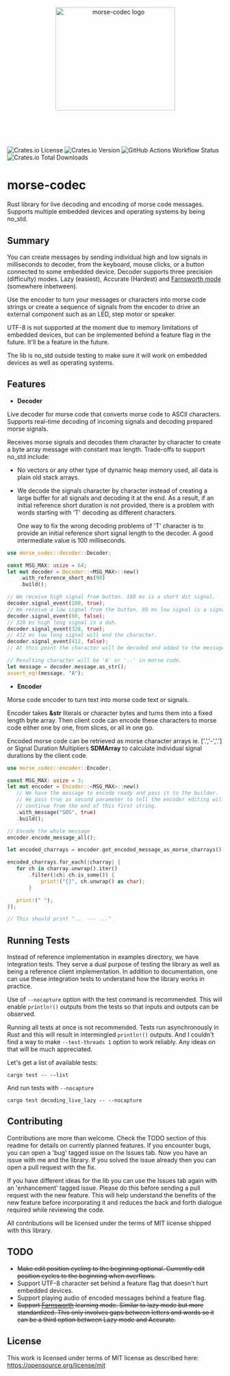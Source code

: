 <p align="center" style="padding: 25px 0 45px 0">
  <img width="279" height="240" style="max-width: 279px" src="https://raw.githubusercontent.com/burumdev/morse-codec/refs/heads/master/morse-logo.png" alt="morse-codec logo" />
</p>

#

![Crates.io License](https://img.shields.io/crates/l/morse-codec) ![Crates.io Version](https://img.shields.io/crates/v/morse-codec) ![GitHub Actions Workflow Status](https://img.shields.io/github/actions/workflow/status/burumdev/morse-codec/rust.yml) ![Crates.io Total Downloads](https://img.shields.io/crates/d/morse-codec)

# morse-codec
Rust library for live decoding and encoding of morse code messages. Supports multiple embedded devices and operating systems by being no_std.

## Summary

You can create messages by sending individual high and low signals in milliseconds to decoder,
from the keyboard, mouse clicks, or a button connected to some embedded device.
Decoder supports three precision (difficulty) modes. Lazy (easiest), Accurate (Hardest) and
[Farnsworth mode](https://www.arrl.org/files/file/Technology/x9004008.pdf) (somewhere inbetween).

Use the encoder to turn your messages or characters into morse code strings or create a
sequence of signals from the encoder to drive an external component such as an LED, step motor or speaker.

UTF-8 is not supported at the moment due to memory limitations of embedded devices,
but can be implemented behind a feature flag in the future. It'll be a feature in the future.

The lib is no_std outside testing to make sure it will work on embedded devices
as well as operating systems.

## Features

* **Decoder**

Live decoder for morse code that converts morse code to ASCII characters. Supports real-time decoding of incoming signals and decoding
prepared morse signals.

Receives morse signals and decodes them character by character
to create a byte array message with constant max length.
Trade-offs to support no_std include:
* No vectors or any other type of dynamic heap memory used, all data is plain old stack arrays.
* We decode the signals character by character instead of creating a large buffer for all
  signals and decoding it at the end. As a result, if an initial reference short duration is not
  provided, there is a problem with words starting with 'T' decoding as different characters.

  One way to fix the wrong decoding problems of 'T' character is to provide an initial reference short signal
  length to the decoder. A good intermediate value is 100 milliseconds.

```rust
use morse_codec::decoder::Decoder;

const MSG_MAX: usize = 64;
let mut decoder = Decoder::<MSG_MAX>::new()
    .with_reference_short_ms(90)
    .build();

// We receive high signal from button. 100 ms is a short dit signal.
decoder.signal_event(100, true);
// We receive a low signal from the button. 80 ms low signal is a signal space dit.
decoder.signal_event(80, false);
// 328 ms high long signal is a dah.
decoder.signal_event(328, true);
// 412 ms low long signal will end the character.
decoder.signal_event(412, false);
// At this point the character will be decoded and added to the message.

// Resulting character will be 'A' or '.-' in morse code.
let message = decoder.message.as_str();
assert_eq!(message, "A");
```


* **Encoder**

Morse code encoder to turn text into morse code text or signals.

Encoder takes **&str** literals or character bytes and
turns them into a fixed length byte array. Then client code can encode these characters
to morse code either one by one, from slices, or all in one go.

Encoded morse code can be retrieved as morse character arrays ie. ['.','-','.'] or Signal
Duration Multipliers **SDMArray** to calculate individual signal durations by the client code.

```rust
use morse_codec::encoder::Encoder;

const MSG_MAX: usize = 3;
let mut encoder = Encoder::<MSG_MAX>::new()
   // We have the message to encode ready and pass it to the builder.
   // We pass true as second parameter to tell the encoder editing will
   // continue from the end of this first string.
   .with_message("SOS", true)
   .build();

// Encode the whole message
encoder.encode_message_all();

let encoded_charrays = encoder.get_encoded_message_as_morse_charrays();

encoded_charrays.for_each(|charray| {
   for ch in charray.unwrap().iter()
       .filter(|ch| ch.is_some()) {
           print!("{}", ch.unwrap() as char);
       }

   print!(" ");
});

// This should print "... --- ..."
```

## Running Tests
Instead of reference implementation in examples directory, we have integration tests.
They serve a dual purpose of testing the library as well as being a reference client implementation.
In addition to documentation, one can use these integration tests to understand how the library works
in practice.

Use of `--nocapture` option with the test command is recommended. This will
enable `println!()` outputs from the tests so that inputs and outputs can be observed.

Running all tests at once is not recommended. Tests run asynchronously in Rust and this will
result in intermingled `println!()` outputs. And I couldn't find a way to make `--test-threads 1`
option to work reliably. Any ideas on that will be much appreciated.

Let's get a list of available tests:
```
cargo test -- --list
```
And run tests with `--nocapture`
```
cargo test decoding_live_lazy -- --nocapture
```

## Contributing
Contributions are more than welcome. Check the TODO section of this readme for details on currently planned features.
If you encounter bugs, you can open a 'bug' tagged issue on the Issues tab. Now you have an issue with me and the library.
If you solved the issue already then you can open a pull request with the fix.

If you have different ideas for the lib you can use the Issues tab again with an 'enhancement' tagged issue.
Please do this before sending a pull request with the new feature. This will help understand the benefits of the
new feature before incorporating it and reduces the back and forth dialogue required while reviewing the code.

All contributions will be licensed under the terms of MIT license shipped with this library.

## TODO
* <strike>Make edit position cycling to the beginning optional. Currently edit position cycles to the beginning when overflows.</strike>
* Support UTF-8 character set behind a feature flag that doesn't hurt embedded devices.
* Support playing audio of encoded messages behind a feature flag.
* <strike>Support [Farnsworth](https://www.arrl.org/files/file/Technology/x9004008.pdf) learning mode. Similar to lazy mode but more standardized.
This only involves gaps between letters and words so it can be a third option between Lazy mode and Accurate.</strike>

## License
This work is licensed under terms of MIT license as described here: https://opensource.org/license/mit

